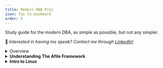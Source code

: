 ```yaml
---
title: Modern DBA Proj
icon: fas fa-bookmark
order: 5
---
```


Study guide for the modern DBA, as simple as possible, but not any simpler.

📢 _Interested in having me speak? Contact me through [LinkedIn!](https://www.linkedin.com/in/richard-koranteng)_

<details>
    <summary>Overview</summary>

    - [Why the Modern DBA Project](#) (soon) <br>
    - <a>What's a Modern DBA (soon)</a> <br>
</details>

<details>
    <summary><b>Understanding The Afile Framework</b></summary>

    * Software Development Lifycycle (soon)
    * Waterfall (soon)
    * Agile (soon)
    * Scrum (soon)
    * DevOps (soon)
</details>

<details>
    <summary><b>Intro to Linux</b></summary>

    - Overview of Linux (soon)
    - Linux FHS and Permissions (soon)
    - Linux Terminal and Command Structure (soon)
    - File and Directory Operations Commands (soon)
    - File Permission Commands (soon)
    - File Compression and Archiving Commands (soon)
    - Process Management Commands (soon)
    - System Information Commands (soon)
    - Network Commands (soon)
    - Linux Variables (soon)
    - IF Statement (soon)
    - IF ELSE Statement (soon)
    - IF ELIF Statement (soon)
    - Comparison Operators (soon)
    - Vi
</details>
